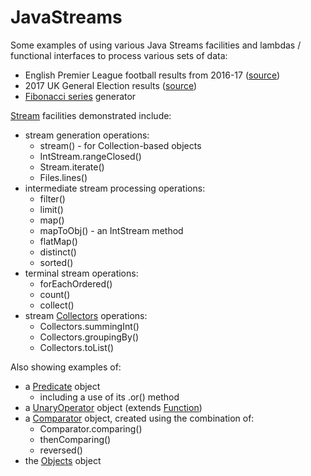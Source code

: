 # JavaStreams
Some examples of using various Java Streams facilities and lambdas / functional interfaces to process various sets of data:
* English Premier League football results from 2016-17 ([source](http://www.football-data.co.uk/englandm.php))
* 2017 UK General Election results ([source](https://www.electoralcommission.org.uk/our-work/our-research/electoral-data/electoral-data-files-and-reports))
* [Fibonacci series](https://en.wikipedia.org/wiki/Fibonacci_number) generator

[Stream](https://docs.oracle.com/javase/8/docs/api/java/util/stream/Stream.html) facilities demonstrated include:

* stream generation operations:
  * stream() - for Collection-based objects
  * IntStream.rangeClosed()
  * Stream.iterate()
  * Files.lines()
* intermediate stream processing operations:
  * filter()
  * limit()
  * map()
  * mapToObj() - an IntStream method
  * flatMap()
  * distinct()
  * sorted()
* terminal stream operations:
  * forEachOrdered()
  * count()
  * collect()
* stream [Collectors](https://docs.oracle.com/javase/8/docs/api/java/util/stream/Collectors.html) operations:
  * Collectors.summingInt()
  * Collectors.groupingBy()
  * Collectors.toList()

Also showing examples of:
* a [Predicate](https://docs.oracle.com/javase/8/docs/api/java/util/function/Predicate.html) object
  * including a use of its .or() method
* a [UnaryOperator](https://docs.oracle.com/javase/8/docs/api/java/util/function/UnaryOperator.html) object (extends [Function](https://docs.oracle.com/javase/8/docs/api/java/util/function/Function.html))
* a [Comparator](https://docs.oracle.com/javase/8/docs/api/java/util/Comparator.html) object, created using the combination of:
  * Comparator.comparing()
  * thenComparing()
  * reversed()
* the [Objects](https://docs.oracle.com/javase/8/docs/api/java/util/Objects.html) object
